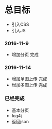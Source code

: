 # 总目标
* 引入CSS
* 引入JS

### 2016-11-9
* 增加分页 完成

### 2016-11-14
* 增加单图上传 完成
* 增加多图上传 完成

### 已经完成
* 基本分页
* log4j
* 返回json







